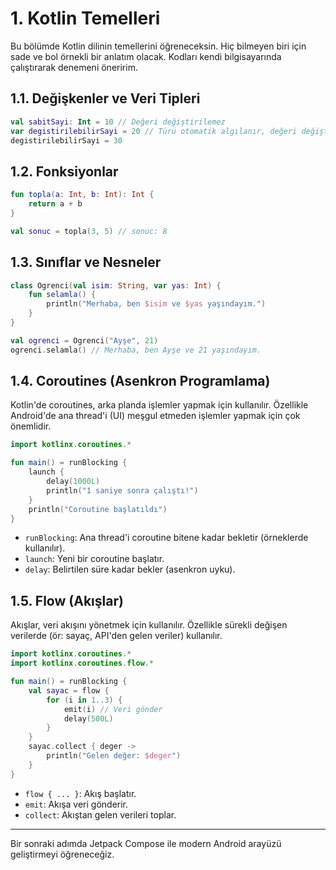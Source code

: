 # 1. Kotlin Temelleri

Bu bölümde Kotlin dilinin temellerini öğreneceksin. Hiç bilmeyen biri için sade ve bol örnekli bir anlatım olacak. Kodları kendi bilgisayarında çalıştırarak denemeni öneririm.

## 1.1. Değişkenler ve Veri Tipleri

```kotlin
val sabitSayi: Int = 10 // Değeri değiştirilemez
var degistirilebilirSayi = 20 // Türü otomatik algılanır, değeri değiştirilebilir
degistirilebilirSayi = 30
```

## 1.2. Fonksiyonlar

```kotlin
fun topla(a: Int, b: Int): Int {
    return a + b
}

val sonuc = topla(3, 5) // sonuc: 8
```

## 1.3. Sınıflar ve Nesneler

```kotlin
class Ogrenci(val isim: String, var yas: Int) {
    fun selamla() {
        println("Merhaba, ben $isim ve $yas yaşındayım.")
    }
}

val ogrenci = Ogrenci("Ayşe", 21)
ogrenci.selamla() // Merhaba, ben Ayşe ve 21 yaşındayım.
```

## 1.4. Coroutines (Asenkron Programlama)
Kotlin'de coroutines, arka planda işlemler yapmak için kullanılır. Özellikle Android'de ana thread'i (UI) meşgul etmeden işlemler yapmak için çok önemlidir.

```kotlin
import kotlinx.coroutines.*

fun main() = runBlocking {
    launch {
        delay(1000L)
        println("1 saniye sonra çalıştı!")
    }
    println("Coroutine başlatıldı")
}
```

- `runBlocking`: Ana thread'i coroutine bitene kadar bekletir (örneklerde kullanılır).
- `launch`: Yeni bir coroutine başlatır.
- `delay`: Belirtilen süre kadar bekler (asenkron uyku).

## 1.5. Flow (Akışlar)
Akışlar, veri akışını yönetmek için kullanılır. Özellikle sürekli değişen verilerde (ör: sayaç, API'den gelen veriler) kullanılır.

```kotlin
import kotlinx.coroutines.*
import kotlinx.coroutines.flow.*

fun main() = runBlocking {
    val sayac = flow {
        for (i in 1..3) {
            emit(i) // Veri gönder
            delay(500L)
        }
    }
    sayac.collect { deger ->
        println("Gelen değer: $deger")
    }
}
```

- `flow { ... }`: Akış başlatır.
- `emit`: Akışa veri gönderir.
- `collect`: Akıştan gelen verileri toplar.

---

Bir sonraki adımda Jetpack Compose ile modern Android arayüzü geliştirmeyi öğreneceğiz. 